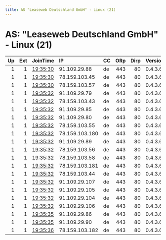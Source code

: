 ```yaml
---
title: AS "Leaseweb Deutschland GmbH" - Linux (21)
---
```


# AS: "Leaseweb Deutschland GmbH" - Linux (21)

|   Up |   Ext | JoinTime                                                                                            | IP             | CC   |   ORp |   Dirp | Version   | Contact            | Nickname   |   eFamMembers |
|-----:|------:|:----------------------------------------------------------------------------------------------------|:---------------|:-----|------:|-------:|:----------|:-------------------|:-----------|--------------:|
|    1 |     1 | [19:35:30](https://metrics.torproject.org/rs.html#details/5FAF3CFB42604465119A5059530B77600D4DA3A5) | 91.109.29.88   | de   |   443 |     80 | 0.4.3.6   | nsa.gov@posteo.net | NSA        |            21 |
|    1 |     1 | [19:35:30](https://metrics.torproject.org/rs.html#details/735DE7A03D7B564EDA3A7539E6B38366F76F1BE7) | 78.159.103.45  | de   |   443 |     80 | 0.4.3.6   | nsa.gov@posteo.net | NSA        |            21 |
|    1 |     1 | [19:35:30](https://metrics.torproject.org/rs.html#details/AB5B6C73F4E4B6E08777CFA92F924F5BD4BB28FB) | 78.159.103.57  | de   |   443 |     80 | 0.4.3.6   | nsa.gov@posteo.net | NSA        |            21 |
|    1 |     1 | [19:35:32](https://metrics.torproject.org/rs.html#details/12B548B3FA46443221FCFA86523DBE5FC77E6418) | 91.109.29.79   | de   |   443 |     80 | 0.4.3.6   | nsa.gov@posteo.net | NSA        |            21 |
|    1 |     1 | [19:35:32](https://metrics.torproject.org/rs.html#details/2CA90253D80567E5AEB83182A59EF13BE5D715EE) | 78.159.103.43  | de   |   443 |     80 | 0.4.3.6   | nsa.gov@posteo.net | NSA        |            21 |
|    1 |     1 | [19:35:32](https://metrics.torproject.org/rs.html#details/3228F7C44AC0D9C0C0C0E2F731F77B8C9CD40678) | 91.109.29.85   | de   |   443 |     80 | 0.4.3.6   | nsa.gov@posteo.net | NSA        |            21 |
|    1 |     1 | [19:35:32](https://metrics.torproject.org/rs.html#details/33D7D18AF7B98833C99EDA049C24CCFFFEC73A90) | 91.109.29.80   | de   |   443 |     80 | 0.4.3.6   | nsa.gov@posteo.net | NSA        |            21 |
|    1 |     1 | [19:35:32](https://metrics.torproject.org/rs.html#details/5C4D518C24B910F1F014663311F3CECD084841BB) | 78.159.103.55  | de   |   443 |     80 | 0.4.3.6   | nsa.gov@posteo.net | NSA        |            21 |
|    1 |     1 | [19:35:32](https://metrics.torproject.org/rs.html#details/74A86DB4D4B67E5031CE093FFF595B5A1116DD44) | 78.159.103.180 | de   |   443 |     80 | 0.4.3.6   | nsa.gov@posteo.net | NSA        |            21 |
|    1 |     1 | [19:35:32](https://metrics.torproject.org/rs.html#details/7D07E2C391293A8D8BAAC2B1C8A72C0CFD8BB09F) | 91.109.29.89   | de   |   443 |     80 | 0.4.3.6   | nsa.gov@posteo.net | NSA        |            21 |
|    1 |     1 | [19:35:32](https://metrics.torproject.org/rs.html#details/8CD09C3CEC5EC1F93A0D2E3C1BC98027236427B3) | 78.159.103.56  | de   |   443 |     80 | 0.4.3.6   | nsa.gov@posteo.net | NSA        |            21 |
|    1 |     1 | [19:35:32](https://metrics.torproject.org/rs.html#details/994706F97E2F4B5B3CF0C505B9A5080859C3D09E) | 78.159.103.58  | de   |   443 |     80 | 0.4.3.6   | nsa.gov@posteo.net | NSA        |            21 |
|    1 |     1 | [19:35:32](https://metrics.torproject.org/rs.html#details/AE2E6969B8D2E1AD033A56F4BA518187DCCA8D5C) | 78.159.103.181 | de   |   443 |     80 | 0.4.3.6   | nsa.gov@posteo.net | NSA        |            21 |
|    1 |     1 | [19:35:32](https://metrics.torproject.org/rs.html#details/BC83371E85231AF3E72AADCB6B15CDDD95347569) | 78.159.103.44  | de   |   443 |     80 | 0.4.3.6   | nsa.gov@posteo.net | NSA        |            21 |
|    1 |     1 | [19:35:32](https://metrics.torproject.org/rs.html#details/D186B04F1F2CBD2398741AA246E2B233F05E081A) | 91.109.29.107  | de   |   443 |     80 | 0.4.3.6   | nsa.gov@posteo.net | NSA        |            21 |
|    1 |     1 | [19:35:32](https://metrics.torproject.org/rs.html#details/E798A8E083D849DFC25C5F85383891B988562E21) | 91.109.29.105  | de   |   443 |     80 | 0.4.3.6   | nsa.gov@posteo.net | NSA        |            21 |
|    1 |     1 | [19:35:32](https://metrics.torproject.org/rs.html#details/ED057CAB28B9FC4763931C1F55A150FB37BB7F63) | 91.109.29.104  | de   |   443 |     80 | 0.4.3.6   | nsa.gov@posteo.net | NSA        |            21 |
|    1 |     1 | [19:35:32](https://metrics.torproject.org/rs.html#details/F7B3B1C62773768B8566BD2BE52B3D9D84BAF6D2) | 91.109.29.106  | de   |   443 |     80 | 0.4.3.6   | nsa.gov@posteo.net | NSA        |            21 |
|    1 |     1 | [19:35:35](https://metrics.torproject.org/rs.html#details/D050515D0853E9804E07EA24094D049986A24EA9) | 91.109.29.86   | de   |   443 |     80 | 0.4.3.6   | nsa.gov@posteo.net | NSA        |            21 |
|    1 |     1 | [19:35:35](https://metrics.torproject.org/rs.html#details/F8C73260A47FC041D7842A121DA3938569E726A4) | 91.109.29.90   | de   |   443 |     80 | 0.4.3.6   | nsa.gov@posteo.net | NSA        |            21 |
|    1 |     1 | [19:35:36](https://metrics.torproject.org/rs.html#details/E5D407CDF904F123EF2B46C661F74EC2ED6BE516) | 78.159.103.182 | de   |   443 |     80 | 0.4.3.6   | nsa.gov@posteo.net | NSA        |            21 |
